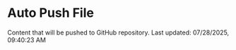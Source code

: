 # Auto Push File

Content that will be pushed to GitHub repository.
Last updated: 07/28/2025, 09:40:23 AM